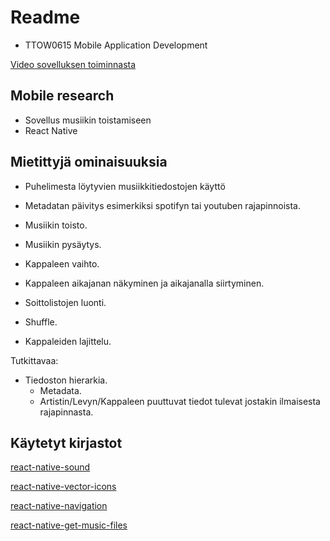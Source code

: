 # Readme 

* TTOW0615 Mobile Application Development 

[Video sovelluksen toiminnasta](https://www.youtube.com/watch?v=9Nmv-zwEBCY&feature=youtu.be)

## Mobile research

* Sovellus musiikin toistamiseen
* React Native

## Mietittyjä ominaisuuksia

- Puhelimesta löytyvien musiikkitiedostojen käyttö
- Metadatan päivitys esimerkiksi spotifyn tai youtuben rajapinnoista.
- Musiikin toisto.
- Musiikin pysäytys.
- Kappaleen vaihto.

- Kappaleen aikajanan näkyminen ja aikajanalla siirtyminen.
- Soittolistojen luonti.
- Shuffle.
- Kappaleiden lajittelu.

Tutkittavaa:
- Tiedoston hierarkia.
    - Metadata.
    - Artistin/Levyn/Kappaleen puuttuvat tiedot tulevat jostakin ilmaisesta rajapinnasta.

## Käytetyt kirjastot

[react-native-sound](https://github.com/zmxv/react-native-sound)

[react-native-vector-icons](https://github.com/oblador/react-native-vector-icons)

[react-native-navigation](https://facebook.github.io/react-native/docs/navigation)

[react-native-get-music-files](https://www.npmjs.com/package/react-native-get-music-files)
